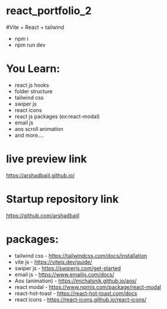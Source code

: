 # react_portfolio_2

#Vite + React + tailwind

- npm i
- npm run dev

# You Learn:

- react js hooks
- folder structure
- tailwind css
- swiper js
- react icons
- react js packages (ex:react-modal)
- email js
- aos scroll animation
- and more....

# live preview link

https://arshadbajil.github.io/

# Startup repository link

https://github.com/arshadbajil

# packages:

- tailwind css - https://tailwindcss.com/docs/installation
- vite js - https://vitejs.dev/guide/
- swiper js - https://swiperjs.com/get-started
- email js - https://www.emailjs.com/docs/
- Aos (animation) - https://michalsnik.github.io/aos/
- react modal - https://www.npmjs.com/package/react-modal
- react-hot-toast - https://react-hot-toast.com/docs
- react icons - https://react-icons.github.io/react-icons/
